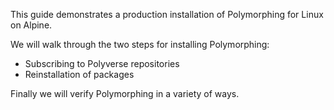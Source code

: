 This guide demonstrates a production installation of Polymorphing for Linux on Alpine.

We will walk through the two steps for installing Polymorphing:
* Subscribing to Polyverse repositories
* Reinstallation of packages

Finally we will verify Polymorphing in a variety of ways.
